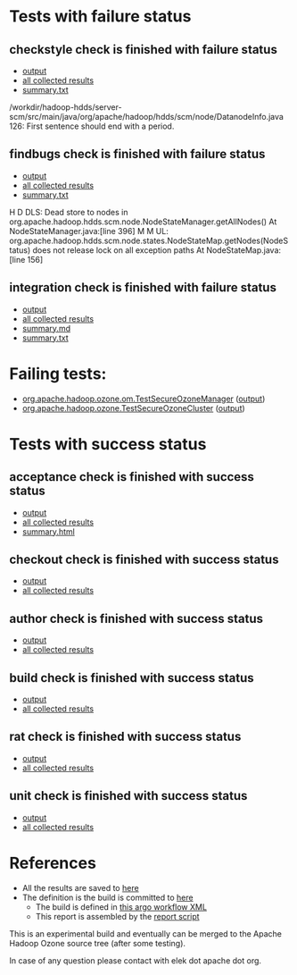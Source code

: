 # Tests with failure status

## checkstyle check is finished with failure status

   * [output](https://raw.githubusercontent.com/elek/ozone-ci/master/pr/pr-hdds-1982-decom-states-q7kv4/checkstyle/output.log)
   * [all collected results](https://github.com/elek/ozone-ci/tree/master/pr/pr-hdds-1982-decom-states-q7kv4/checkstyle)
   * [summary.txt](https://github.com/elek/ozone-ci/tree/master/pr/pr-hdds-1982-decom-states-q7kv4/checkstyle/summary.txt)

/workdir/hadoop-hdds/server-scm/src/main/java/org/apache/hadoop/hdds/scm/node/DatanodeInfo.java
 126: First sentence should end with a period.

## findbugs check is finished with failure status

   * [output](https://raw.githubusercontent.com/elek/ozone-ci/master/pr/pr-hdds-1982-decom-states-q7kv4/findbugs/output.log)
   * [all collected results](https://github.com/elek/ozone-ci/tree/master/pr/pr-hdds-1982-decom-states-q7kv4/findbugs)
   * [summary.txt](https://github.com/elek/ozone-ci/tree/master/pr/pr-hdds-1982-decom-states-q7kv4/findbugs/summary.txt)

H D DLS: Dead store to nodes in org.apache.hadoop.hdds.scm.node.NodeStateManager.getAllNodes()  At NodeStateManager.java:[line 396]
M M UL: org.apache.hadoop.hdds.scm.node.states.NodeStateMap.getNodes(NodeStatus) does not release lock on all exception paths  At NodeStateMap.java:[line 156]

## integration check is finished with failure status

   * [output](https://raw.githubusercontent.com/elek/ozone-ci/master/pr/pr-hdds-1982-decom-states-q7kv4/integration/output.log)
   * [all collected results](https://github.com/elek/ozone-ci/tree/master/pr/pr-hdds-1982-decom-states-q7kv4/integration)
   * [summary.md](https://github.com/elek/ozone-ci/tree/master/pr/pr-hdds-1982-decom-states-q7kv4/integration/summary.md)
   * [summary.txt](https://github.com/elek/ozone-ci/tree/master/pr/pr-hdds-1982-decom-states-q7kv4/integration/summary.txt)

# Failing tests: 

 * [org.apache.hadoop.ozone.om.TestSecureOzoneManager](hadoop-ozone/integration-test/org.apache.hadoop.ozone.om.TestSecureOzoneManager.txt) ([output](hadoop-ozone/integration-test/org.apache.hadoop.ozone.om.TestSecureOzoneManager-output.txt/))
 * [org.apache.hadoop.ozone.TestSecureOzoneCluster](hadoop-ozone/integration-test/org.apache.hadoop.ozone.TestSecureOzoneCluster.txt) ([output](hadoop-ozone/integration-test/org.apache.hadoop.ozone.TestSecureOzoneCluster-output.txt/))


# Tests with success status

## acceptance check is finished with success status

   * [output](https://raw.githubusercontent.com/elek/ozone-ci/master/pr/pr-hdds-1982-decom-states-q7kv4/acceptance/output.log)
   * [all collected results](https://github.com/elek/ozone-ci/tree/master/pr/pr-hdds-1982-decom-states-q7kv4/acceptance)
   * [summary.html](https://elek.github.io/ozone-ci/pr/pr-hdds-1982-decom-states-q7kv4/acceptance/summary.html)


## checkout check is finished with success status

   * [output](https://raw.githubusercontent.com/elek/ozone-ci/master/pr/pr-hdds-1982-decom-states-q7kv4/checkout/output.log)
   * [all collected results](https://github.com/elek/ozone-ci/tree/master/pr/pr-hdds-1982-decom-states-q7kv4/checkout)


## author check is finished with success status

   * [output](https://raw.githubusercontent.com/elek/ozone-ci/master/pr/pr-hdds-1982-decom-states-q7kv4/author/output.log)
   * [all collected results](https://github.com/elek/ozone-ci/tree/master/pr/pr-hdds-1982-decom-states-q7kv4/author)


## build check is finished with success status

   * [output](https://raw.githubusercontent.com/elek/ozone-ci/master/pr/pr-hdds-1982-decom-states-q7kv4/build/output.log)
   * [all collected results](https://github.com/elek/ozone-ci/tree/master/pr/pr-hdds-1982-decom-states-q7kv4/build)


## rat check is finished with success status

   * [output](https://raw.githubusercontent.com/elek/ozone-ci/master/pr/pr-hdds-1982-decom-states-q7kv4/rat/output.log)
   * [all collected results](https://github.com/elek/ozone-ci/tree/master/pr/pr-hdds-1982-decom-states-q7kv4/rat)


## unit check is finished with success status

   * [output](https://raw.githubusercontent.com/elek/ozone-ci/master/pr/pr-hdds-1982-decom-states-q7kv4/unit/output.log)
   * [all collected results](https://github.com/elek/ozone-ci/tree/master/pr/pr-hdds-1982-decom-states-q7kv4/unit)




# References

 * All the results are saved to [here](https://github.com/elek/ozone-ci/tree/master/pr/pr-hdds-1982-decom-states-q7kv4/)
 * The definition is the build is committed to [here](https://github.com/elek/argo-ozone)
    * The build is defined in [this argo workflow XML](https://github.com/elek/argo-ozone/blob/master/ozone-build.yaml)
    * This report is assembled by the [report script](https://github.com/elek/argo-ozone/blob/master/scripts/report.sh)

This is an experimental build and eventually can be merged to the Apache Hadoop Ozone source tree (after some testing).

In case of any question please contact with elek dot apache dot org.
